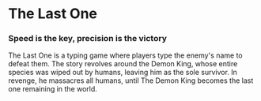 # **The Last One**
### Speed is the key, precision is the victory

The Last One is a typing game where players type the enemy's name to defeat them. The story revolves around the Demon King, whose entire species was wiped out by humans, leaving him as the sole survivor. In revenge, he massacres all humans, until The Demon King becomes the last one remaining in the world.
